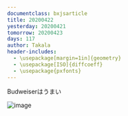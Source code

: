 ```yaml
---
documentclass: bxjsarticle
title: 20200422
yesterday: 20200421
tomorrow: 20200423
days: 117
author: Takala
header-includes:
  - \usepackage[margin=1in]{geometry}
  - \usepackage[ISO]{diffcoeff}
  - \usepackage{pxfonts}
---
```



Budweiserはうまい


![image](https://i.imgur.com/wKG6g1S.jpg)


